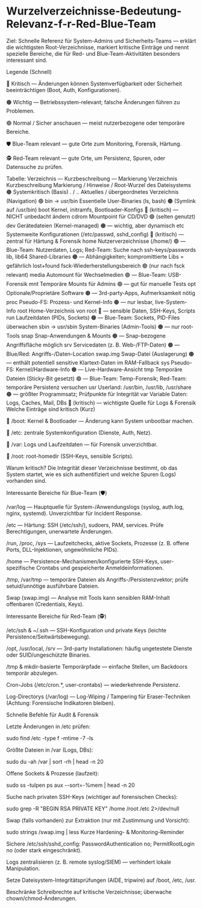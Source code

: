 # Wurzelverzeichnisse-Bedeutung-Relevanz-f-r-Red-Blue-Team
Ziel: Schnelle Referenz für System-Admins und Sicherheits-Teams — erklärt die wichtigsten Root-Verzeichnisse, markiert kritische Einträge und nennt spezielle Bereiche, die für Red- und Blue-Team-Aktivitäten besonders interessant sind.

Legende (Schnell)

🔴 Kritisch — Änderungen können Systemverfügbarkeit oder Sicherheit beeinträchtigen (Boot, Auth, Konfigurationen).

🟠 Wichtig — Betriebssystem-relevant; falsche Änderungen führen zu Problemen.

🟢 Normal / Sicher anschauen — meist nutzerbezogene oder temporäre Bereiche.

🛡️ Blue-Team relevant — gute Orte zum Monitoring, Forensik, Härtung.

🕵️ Red-Team relevant — gute Orte, um Persistenz, Spuren, oder Datensuche zu prüfen.

Tabelle: Verzeichnis — Kurzbeschreibung — Markierung
Verzeichnis	Kurzbeschreibung	Markierung / Hinweise
/	Root-Wurzel des Dateisystems	🟠 Systemkritisch (Basis)
. / ..	Aktuelles / übergeordnetes Verzeichnis (Navigation)	🟢
bin -> usr/bin	Essentielle User-Binaries (ls, bash)	🟠 (Symlink auf /usr/bin)
boot	Kernel, initramfs, Bootloader-Konfigs	🔴 (kritisch) — NICHT unbedacht ändern
cdrom	Mountpoint für CD/DVD	🟢 (selten genutzt)
dev	Gerätedateien (Kernel-managed)	🟠 — wichtig, aber dynamisch
etc	Systemweite Konfigurationen (/etc/passwd, sshd_config)	🔴 (kritisch) — zentral für Härtung & Forensik
home	Nutzerverzeichnisse (/home/<user>)	🟢 — Blue-Team: Nutzerdaten, Logs; Red-Team: Suche nach ssh-keys/passwords
lib, lib64	Shared-Libraries	🟠 — Abhängigkeiten; kompromittierte Libs = gefährlich
lost+found	fsck-Wiederherstellungsbereich	🟢 (nur nach fsck relevant)
media	Automount für Wechselmedien	🟢 — Blue-Team: USB-Forensik
mnt	Temporäre Mounts für Admins	🟢 — gut für manuelle Tests
opt	Optionale/Proprietäre Software	🟠 — 3rd-party-Apps, Aufmerksamkeit nötig
proc	Pseudo-FS: Prozess- und Kernel-Info	🟠 — nur lesbar, live-System-Info
root	Home-Verzeichnis von root	🔴 — sensible Daten, SSH-Keys, Scripts
run	Laufzeitdaten (PIDs, Sockets)	🟠 — Blue-Team: Sockets, PID-Files überwachen
sbin -> usr/sbin	System-Binaries (Admin-Tools)	🟠 — nur root-Tools
snap	Snap-Anwendungen & Mounts	🟠 — Snap-bezogene Angriffsfläche möglich
srv	Servicedaten (z. B. Web-/FTP-Daten)	🟠 — Blue/Red: Angriffs-/Daten-Location
swap.img	Swap-Datei (Auslagerung)	🟠 — enthält potentiell sensitive Klartext-Daten im RAM-Fallback
sys	Pseudo-FS: Kernel/Hardware-Info	🟠 — Live-Hardware-Ansicht
tmp	Temporäre Dateien (Sticky-Bit gesetzt)	🟢 — Blue-Team: Temp-Forensik; Red-Team: temporäre Persistenz versuchen
usr	Userland: /usr/bin, /usr/lib, /usr/share	🟠 — größter Programmsatz; Prüfpunkte für Integrität
var	Variable Daten: Logs, Caches, Mail, DBs	🔴 (kritisch) — wichtigste Quelle für Logs & Forensik
Welche Einträge sind kritisch (Kurz)

🔴 /boot: Kernel & Bootloader — Änderung kann System unbootbar machen.

🔴 /etc: zentrale Systemkonfiguration (Dienste, Auth, Netz).

🔴 /var: Logs und Laufzeitdaten — für Forensik unverzichtbar.

🔴 /root: root-homedir (SSH-Keys, sensible Scripts).

Warum kritisch? Die Integrität dieser Verzeichnisse bestimmt, ob das System startet, wie es sich authentifiziert und welche Spuren (Logs) vorhanden sind.

Interessante Bereiche für Blue-Team (🛡️)

/var/log — Hauptquelle für System-/Anwendungslogs (syslog, auth.log, nginx, systemd). Unverzichtbar für Incident Response.

/etc — Härtung: SSH (/etc/ssh/), sudoers, PAM, services. Prüfe Berechtigungen, unerwartete Änderungen.

/run, /proc, /sys — Laufzeitchecks, aktive Sockets, Prozesse (z. B. offene Ports, DLL-Injektionen, ungewöhnliche PIDs).

/home — Persistence-Mechanismen/konfigurierte SSH-Keys, user-spezifische Crontabs und gespeicherte Anmeldeinformationen.

/tmp, /var/tmp — temporäre Dateien als Angriffs-/Persistenzvektor; prüfe setuid/unnötige ausführbare Dateien.

Swap (swap.img) — Analyse mit Tools kann sensiblen RAM-Inhalt offenbaren (Credentials, Keys).

Interessante Bereiche für Red-Team (🕵️)

/etc/ssh & ~/.ssh — SSH-Konfiguration und private Keys (leichte Persistence/Seitwärtsbewegung).

/opt, /usr/local, /srv — 3rd-party Installationen: häufig ungetestete Dienste oder SUID/ungeschützte Binaries.

/tmp & mkdir-basierte Temporärpfade — einfache Stellen, um Backdoors temporär abzulegen.

Cron-Jobs (/etc/cron.*, user-crontabs) — wiederkehrende Persistenz.

Log-Directorys (/var/log) — Log-Wiping / Tampering für Eraser-Techniken (Achtung: Forensische Indikatoren bleiben).

Schnelle Befehle für Audit & Forensik

Letzte Änderungen in /etc prüfen:

sudo find /etc -type f -mtime -7 -ls

Größte Dateien in /var (Logs, DBs):

sudo du -ah /var | sort -rh | head -n 20

Offene Sockets & Prozesse (laufzeit):

sudo ss -tulpen
ps aux --sort=-%mem | head -n 20

Suche nach privaten SSH-Keys (wichtiger auf forensischen Checks):

sudo grep -R "BEGIN RSA PRIVATE KEY" /home /root /etc 2>/dev/null

Swap (falls vorhanden) zur Extraktion (nur mit Zustimmung und Vorsicht):

sudo strings /swap.img | less
Kurze Hardening- & Monitoring-Reminder

Sichere /etc/ssh/sshd_config: PasswordAuthentication no; PermitRootLogin no (oder stark eingeschränkt).

Logs zentralisieren (z. B. remote syslog/SIEM) — verhindert lokale Manipulation.

Setze Dateisystem-Integritätsprüfungen (AIDE, tripwire) auf /boot, /etc, /usr.

Beschränke Schreibrechte auf kritische Verzeichnisse; überwache chown/chmod-Änderungen.
